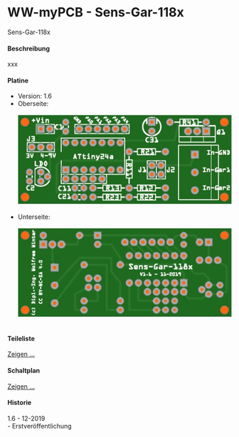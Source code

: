 # WW-myPCB - Sens-Gar-118x
Sens-Gar-118x

#### Beschreibung

xxx

#### Platine
- Version: 1.6
- Oberseite:
  <br><br>
![WW-myPCB - Sens-Gar-118x - Top](./img/PCB_Sens-Gar-118x_1.6_Top.jpg "Sens-Gar-118x - Top")
<br><br>
- Unterseite:
  <br><br>
![WW-myPCB - Sens-Gar-118x - Bottom](./img/PCB_Sens-Gar-118x_1.6_Bottom.jpg "Sens-Gar-118x - Bottom")
<br><br>

#### Teileliste
[Zeigen ...](./bin/Sens-Gar-118x_1.6_Teileliste.txt)

#### Schaltplan
[Zeigen ...](./bin/Sens-Gar-118x_1.6.pdf)
#### Historie
1.6 - 12-2019
<br>
\- Erstveröffentlichung
